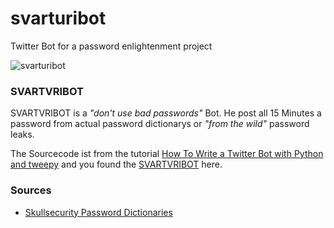 # svarturibot
Twitter Bot for a password enlightenment project

![svarturibot](http://i.imgur.com/zRn5bWZ.png)

### SVARTVRIBOT

SVARTVRIBOT is a *"don't use bad passwords"* Bot. He post all 15 Minutes a password from actual password dictionarys or *"from the wild"* password leaks. 

The Sourcecode ist from the tutorial [How To Write a Twitter Bot with Python and tweepy](http://www.dototot.com/how-to-write-a-twitter-bot-with-python-and-tweepy/) and you found the [SVARTVRIBOT](https://twitter.com/svarturis_passw) here.

### Sources

- [Skullsecurity Password Dictionaries](https://wiki.skullsecurity.org/Passwords)
